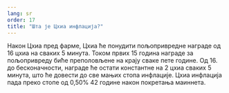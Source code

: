 ```yaml
---
lang: sr
order: 17
title: "Шта је Цхиа инфлација?"
---
```


Након Цхиа пред фарме, Цхиа ће понудити пољопривредне награде од 16 цхиа на сваких 5 минута. Током првих 15 година награде за пољопривреду биће преполовљене на крају сваке пете године. Од 16. до бесконачности, награде ће остати константне на 2 цхиа сваких 5 минута, што ће довести до све мањих стопа инфлације. Цхиа инфлација пада преко стопе од 0,50% 42 године након покретања маиннета.
